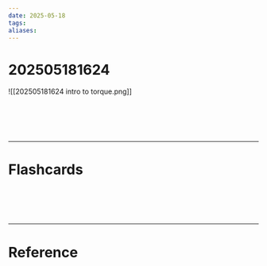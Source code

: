 ```yaml
---
date: 2025-05-18
tags: 
aliases:
---
```

# 202505181624
![[202505181624 intro to torque.png]]

# ‌
---
# Flashcards


# ‌
---
# Reference
